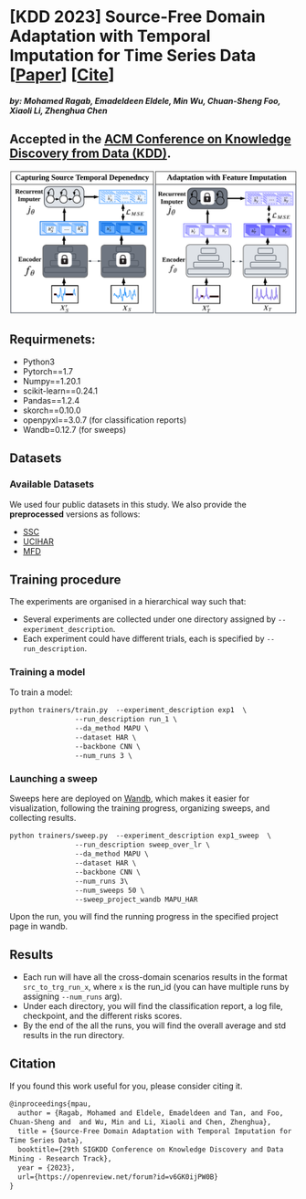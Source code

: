 # [KDD 2023] Source-Free Domain Adaptation with Temporal Imputation for Time Series Data [[Paper]()] [[Cite](#citation)]
#### *by: Mohamed Ragab, Emadeldeen Eldele,   Min Wu, Chuan-Sheng Foo, Xiaoli Li, Zhenghua Chen* <br/> 

## Accepted in the [ACM Conference on Knowledge Discovery from Data (KDD)](https://kdd.org/kdd2023/).


<p align="center">
<img src="misc/temporal_adapt.PNG" width="900" class="center">
</p>

## Requirmenets:
- Python3
- Pytorch==1.7
- Numpy==1.20.1
- scikit-learn==0.24.1
- Pandas==1.2.4
- skorch==0.10.0 
- openpyxl==3.0.7 (for classification reports)
- Wandb=0.12.7 (for sweeps)

## Datasets

### Available Datasets
We used four public datasets in this study. We also provide the **preprocessed** versions as follows:
- [SSC](https://researchdata.ntu.edu.sg/dataset.xhtml?persistentId=doi:10.21979/N9/UD1IM9)
- [UCIHAR](https://researchdata.ntu.edu.sg/dataset.xhtml?persistentId=doi:10.21979/N9/0SYHTZ)
- [MFD](https://researchdata.ntu.edu.sg/dataset.xhtml?persistentId=doi:10.21979/N9/PU85XN)





## Training procedure

The experiments are organised in a hierarchical way such that:
- Several experiments are collected under one directory assigned by `--experiment_description`.
- Each experiment could have different trials, each is specified by `--run_description`.

### Training a model

To train a model:

```
python trainers/train.py  --experiment_description exp1  \
                --run_description run_1 \
                --da_method MAPU \
                --dataset HAR \
                --backbone CNN \
                --num_runs 3 \
```
### Launching a sweep
Sweeps here are deployed on [Wandb](https://wandb.ai/), which makes it easier for visualization, following the training progress, organizing sweeps, and collecting results.

```
python trainers/sweep.py  --experiment_description exp1_sweep  \
                --run_description sweep_over_lr \
                --da_method MAPU \
                --dataset HAR \
                --backbone CNN \
                --num_runs 3\
                --num_sweeps 50 \
                --sweep_project_wandb MAPU_HAR
```
Upon the run, you will find the running progress in the specified project page in wandb.




## Results
- Each run will have all the cross-domain scenarios results in the format `src_to_trg_run_x`, where `x`
is the run_id (you can have multiple runs by assigning `--num_runs` arg). 
- Under each directory, you will find the classification report, a log file, checkpoint, 
and the different risks scores.
- By the end of the all the runs, you will find the overall average and std results in the run directory.



## Citation
If you found this work useful for you, please consider citing it.
```
@inproceedings{mpau,
  author = {Ragab, Mohamed and Eldele, Emadeldeen and Tan, and Foo, Chuan-Sheng and  and Wu, Min and Li, Xiaoli and Chen, Zhenghua},
  title = {Source-Free Domain Adaptation with Temporal Imputation for Time Series Data},
  booktitle={29th SIGKDD Conference on Knowledge Discovery and Data Mining - Research Track},
  year = {2023},
  url={https://openreview.net/forum?id=v6GK0ijPW0B}
}
```


